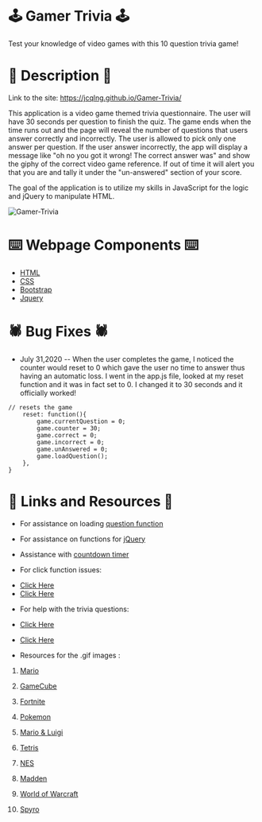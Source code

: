 # 🕹️ Gamer Trivia 🕹️
Test your knowledge of video games with this 10 question trivia game! 

# 📝 Description 📝 
Link to the site: https://jcqlng.github.io/Gamer-Trivia/

This application is a video game themed trivia questionnaire. The user will have 30 seconds per question to finish the quiz. 
The game ends when the time runs out and the page will reveal the number of questions that users answer correctly and incorrectly.
The user is allowed to pick only one answer per question. If the user answer incorrectly, the app will display a message like "oh no you got it wrong! The correct answer was" and show the giphy of the correct  video game reference. If out of time it will alert you that you are and tally it under the "un-answered" section of your score.

The goal of the application is to utilize my skills in JavaScript for the logic and jQuery to manipulate HTML. 

![Gamer-Trivia](assets/images/trivia.gif)

# ⌨️ Webpage Components ⌨️ 
* [HTML](https://www.w3schools.com/html/)
* [CSS](https://www.w3schools.com/css/)
* [Bootstrap](https://getbootstrap.com/)
* [Jquery](https://jquery.com/) 

# 🕷️ Bug Fixes 🕷️
* July 31,2020 -- When the user completes the game, I noticed the counter would reset to 0 which gave the user no time to answer thus having an automatic loss. I went in the app.js file, looked at my reset function and it was in fact set to 0. I changed it to 30 seconds and it officially worked! 

```
// resets the game
    reset: function(){
        game.currentQuestion = 0;
        game.counter = 30;
        game.correct = 0;
        game.incorrect = 0;
        game.unAnswered = 0;
        game.loadQuestion();
    },
}
```

# 🔗 Links and Resources 🔗
* For assistance on loading [question function](https://www.geeksforgeeks.org/jquery-load-with-examples/)

* For assistance on functions for [jQuery](https://www.sitepoint.com/5-ways-declare-functions-jquery/) 

* Assistance with [countdown timer](https://codepen.io/piotrswioklo/pen/fqnIA) 

* For click function issues: 
- [Click Here](https://stackoverflow.com/questions/48450969/targeting-correct-answers-with-button-click-in-trivia-game)
- [Click Here](https://api.jquery.com/on/)

* For help with the trivia questions: 
- [Click Here](https://www.triviaquestionsnow.com/for/video-games-trivia?page=1) 

- [Click Here](https://www.triviaquestionss.com/video-game-trivia/) 

* Resources for the .gif images : 
1. [Mario](https://www.google.com/imgres?imgurl=http%3A%2F%2Fi.imgur.com%2FXSiuElM.gif&imgrefurl=http%3A%2F%2Ftasvideos.org%2FGameResources%2FNES%2FSuperMarioBros.html&tbnid=KRnoRhIUz-odoM&vet=12ahUKEwjWofiE2ZbpAhVE0VMKHXDVDYgQMyhHegUIARD3AQ..i&docid=yG1TNNiXEhpQ1M&w=256&h=240&q=mario%20jumping%20gif&ved=2ahUKEwjWofiE2ZbpAhVE0VMKHXDVDYgQMyhHegUIARD3AQ)

2. [GameCube](https://giphy.com/search/gamecube)  

3. [Fortnite](https://www.google.com/url?sa=i&url=https%3A%2F%2Fwww.pinterest.com%2Fpin%2F734297914222466463%2F&psig=AOvVaw08lc0-U18XDUfOyoayonXn&ust=1588561286043000&source=images&cd=vfe&ved=0CAIQjRxqFwoTCPjc4J7alukCFQAAAAAdAAAAABAS)

4. [Pokemon](https://www.google.com/url?sa=i&url=https%3A%2F%2Fgiphy.com%2Fgifs%2Fpokemon-pikachu-pokeball-h93qUTYXstLq&psig=AOvVaw05ITSHz91PWYC_0YCCyrW6&ust=1588561648705000&source=images&cd=vfe&ved=0CAIQjRxqFwoTCIDmhL3blukCFQAAAAAdAAAAABAD)

5. [Mario & Luigi](https://www.google.com/url?sa=i&url=https%3A%2F%2Fknowyourmeme.com%2Fphotos%2F1243121-super-mario&psig=AOvVaw2-0y150YPJBsx7P5E6ia79&ust=1588561873897000&source=images&cd=vfe&ved=0CAIQjRxqFwoTCLChrqTclukCFQAAAAAdAAAAABAe)

6. [Tetris](https://www.google.com/url?sa=i&url=https%3A%2F%2Fgiphy.com%2Fgifs%2FULqXxpYCI6iPe%2Fhtml5&psig=AOvVaw0Mnm5jUn62ee9ytn8b0s67&ust=1588562575217000&source=images&cd=vfe&ved=0CAIQjRxqFwoTCIiUmfLelukCFQAAAAAdAAAAABAM)

7. [NES](https://www.google.com/url?sa=i&url=https%3A%2F%2Fdribbble.com%2Fshots%2F3612196-NES&psig=AOvVaw289NG8rTFqXYDFsuvwa9Iy&ust=1588563436914000&source=images&cd=vfe&ved=0CAIQjRxqFwoTCJC1rI3ilukCFQAAAAAdAAAAABBC)

8. [Madden](https://www.google.com/url?sa=i&url=https%3A%2F%2Fgiphy.com%2Fgifs%2FaURGPBNdv5hQY%2Fhtml5&psig=AOvVaw2Llg6Dqt_vg8XW2vjf733Q&ust=1588562399713000&source=images&cd=vfe&ved=0CAIQjRxqFwoTCPi0857elukCFQAAAAAdAAAAABAY)

9. [World of Warcraft](https://giphy.com/gifs/warcraft-troll-world-of-warcraft-vc0hgosIuFDzQdn1fJ)

10. [Spyro](https://www.google.com/url?sa=i&url=https%3A%2F%2Fmichelledelgado.substack.com%2Fp%2Fwhy-spyro-the-dragon-almost-disappeared&psig=AOvVaw2RVV3am5hLCSjzRxnmZ-gm&ust=1588564280854000&source=images&cd=vfe&ved=0CAIQjRxqFwoTCKDFw5_llukCFQAAAAAdAAAAABBm)


